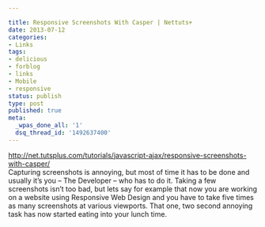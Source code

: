```yaml
---

title: Responsive Screenshots With Casper | Nettuts+
date: 2013-07-12
categories:
- Links
tags:
- delicious
- forblog
- links
- Mobile
- responsive
status: publish
type: post
published: true
meta:
  _wpas_done_all: '1'
  dsq_thread_id: '1492637400'
---
```

<p><a href="http://net.tutsplus.com/tutorials/javascript-ajax/responsive-screenshots-with-casper/">http://net.tutsplus.com/tutorials/javascript-ajax/responsive-screenshots-with-casper/</a><br />
Capturing screenshots is annoying, but most of time it has to be done and usually it’s you – The Developer – who has to do it. Taking a few screenshots isn’t too bad, but lets say for example that now you are working on a website using Responsive Web Design and you have to take five times as many screenshots at various viewports. That one, two second annoying task has now started eating into your lunch time.</p>

